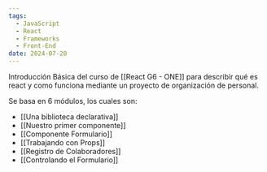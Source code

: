 ```yaml
---
tags:
  - JavaScript
  - React
  - Frameworks
  - Front-End
date: 2024-07-20
---
```

Introducción Básica del curso de [[React G6 - ONE]] para describir qué es react y como funciona mediante un proyecto de organización de personal.

Se basa en 6 módulos, los cuales son:

- [[Una biblioteca declarativa]]
- [[Nuestro primer componente]]
- [[Componente Formulario]]
- [[Trabajando con Props]]
- [[Registro de Colaboradores]]
- [[Controlando el Formulario]]
